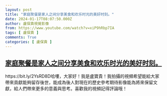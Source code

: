 ```yaml
---
layout: post
title: "家庭聚餐是家人之间分享美食和欢乐时光的美好时刻。"
date: 2024-01-17T08:07:50.000Z
author: 盧保貴視覺影像
from: https://www.youtube.com/watch?v=xiP9hRbp7IA
tags: [ 盧保貴 ]
comments: True
categories: [ 盧保貴 ]
---
```

<!--1705478870000-->
[家庭聚餐是家人之间分享美食和欢乐时光的美好时刻。](https://www.youtube.com/watch?v=xiP9hRbp7IA)
------

<div>
https://bit.ly/2YsRD8D哈嘍，大家好！我是盧寶貴！我拍攝的視頻希望能給大家帶來貢獻能夠留存後世，能成為後人對現在的歷史參考期待影像能為將來保留文獻，給人們帶來更多的意義與思考。喜歡我的視頻記得評論哦！
</div>
